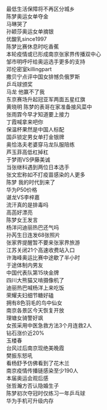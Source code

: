 最低生活保障将不再区分城乡  
陈梦奥运女单夺金  
马琳哭了  
孙颖莎奥运女单摘银  
优酸乳since1997  
陈梦比赛休息时吃香蕉  
本轮疫情或已形成南京张家界传播双中心  
邹市明呼吁给奥运选手更多的支持  
邓伦密室killingpart  
撒贝宁点评中国女排憾负俄罗斯  
乒乓球颁奖  
马龙 他赢不了我  
东京赛场升起冠亚军两面五星红旗  
黄晓明 陈梦的表哥在家准备接风菜中  
张雨霏今早才知道要上接力  
丁霞喊拿来吧你  
保温杯果然是中国人标配  
国乒锁定男女单打金银牌  
奥恰洛夫老婆穿马龙队服陪练  
芦玉菲高低杠掉杠  
于梦雨VS伊藤美诚  
当张继科遇到两位日本选手  
张文宏称如不打疫苗感染的人更多  
陈梦 我的时代到来了  
华为P50价格  
谌龙VS李梓嘉  
流汗真的是排毒吗  
高菡好漂亮  
陈梦女王发言  
杨洋问迪丽热巴还气吗  
孙芮生日连发68张照片  
张家界提醒暂不要来张家界旅游  
江苏关闭21个高速收费站入口  
许海峰奥运比赛中途歇了半小时  
于途体制内男友  
中国代表队第15块金牌  
四川大熊猫又啃摄像机了  
迪丽热巴喊杨洋上来吃饭  
荣耀夫妇细节糖好磕  
拥有8色羽毛的鸟中仙女  
南京各景区今天恢复开放  
理塘女骑警好飒  
女孩采用中医急救方法3个月连救2人  
钻石涨价近20%  
玉楼春  
台风过后南京现绝美晚霞  
樊振东怒吼  
看杨舒予仿佛看到了花木兰  
南京疫情传播链感染至少190人  
本届奥运会观后感  
张哲瀚方否认隐婚生子  
陈梦初次夺冠时仅练习一年乒乓球  
华为手机可升级内存  
